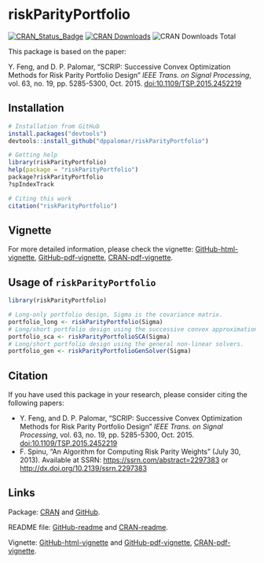 <!-- README.md is generated from README.Rmd. Please edit that file -->
riskParityPortfolio
===================

[![CRAN\_Status\_Badge](http://www.r-pkg.org/badges/version/riskParityPotfolio)](http://cran.r-project.org/package=riskParityPortfolio)
[![CRAN
Downloads](http://cranlogs.r-pkg.org/badges/riskParityPortfolio)](http://cran.r-project.org/package=riskParityPortfolio)
![CRAN Downloads
Total](http://cranlogs.r-pkg.org/badges/grand-total/riskParityPortfolio?color=brightgreen)

This package is based on the paper:

Y. Feng, and D. P. Palomar, “SCRIP: Successive Convex Optimization
Methods for Risk Parity Portfolio Design” *IEEE Trans. on Signal
Processing*, vol. 63, no. 19, pp. 5285-5300, Oct. 2015.
<doi:10.1109/TSP.2015.2452219>

Installation
------------

``` r
# Installation from GitHub
install.packages("devtools")
devtools::install_github("dppalomar/riskParityPortfolio")

# Getting help
library(riskParityPortfolio)
help(package = "riskParityPortfolio")
package?riskParityPortfolio
?spIndexTrack

# Citing this work
citation("riskParityPortfolio")
```

Vignette
--------

For more detailed information, please check the vignette:
[GitHub-html-vignette](https://rawgit.com/dppalomar/riskParityPortfolio/master/vignettes/RiskParityPortfolio-vignette.html),
[GitHub-pdf-vignette](https://rawgit.com/dppalomar/riskParityPortfolio/master/vignettes/RiskParityPortfolio-vignette.pdf),
[CRAN-pdf-vignette](https://cran.r-project.org/web/packages/riskParityPortfolio/vignettes/RiskParityPortfolio-vignette.pdf).

Usage of `riskParityPortfolio`
------------------------------

``` r
library(riskParityPortfolio)

# Long-only portfolio design, Sigma is the covariance matrix.
portfolio_long <- riskParityPortfolio(Sigma)
# Long/short portfolio design using the successive convex approximation method.
portfolio_sca <- riskParityPortfolioSCA(Sigma)
# Long/short portfolio design using the general non-linear solvers.
portfolio_gen <- riskParityPortfolioGenSolver(Sigma)
```

Citation
--------

If you have used this package in your research, please consider citing
the following papers:

-   Y. Feng, and D. P. Palomar, “SCRIP: Successive Convex Optimization
    Methods for Risk Parity Portfolio Design” *IEEE Trans. on Signal
    Processing*, vol. 63, no. 19, pp. 5285-5300, Oct. 2015.
    <doi:10.1109/TSP.2015.2452219>
-   F. Spinu, “An Algorithm for Computing Risk Parity Weights” (July 30,
    2013). Available at SSRN: <https://ssrn.com/abstract=2297383> or
    <http://dx.doi.org/10.2139/ssrn.2297383>

Links
-----

Package: [CRAN](https://cran.r-project.org/package=riskParityPortfolio)
and [GitHub](https://github.com/dppalomar/riskParityPortfolio).

README file:
[GitHub-readme](https://rawgit.com/dppalomar/riskParityPortfolio/master/README.html)
and
[CRAN-readme](https://cran.r-project.org/web/packages/riskParityPortfolio/README.html).

Vignette:
[GitHub-html-vignette](https://rawgit.com/dppalomar/riskParityPortfolio/master/vignettes/RiskParityPortfolio-vignette.html)
and
[GitHub-pdf-vignette](https://rawgit.com/dppalomar/riskParityPortfolio/master/vignettes/RiskParityPortfolio-vignette.pdf),
[CRAN-pdf-vignette](https://cran.r-project.org/web/packages/riskParityPortfolio/vignettes/RiskParityPortfolio-vignette.pdf).

